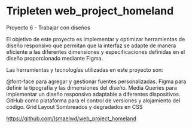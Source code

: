# Tripleten web_project_homeland

Proyecto 6 - Trabajar con diseños

El objetivo de este proyecto es implementar y optimizar herramientas de diseño responsivo que permitan que la interfaz se adapte de manera eficiente a las diferentes dimensiones y especificaciones definidas en el diseño proporcionado mediante Figma.

Las herramientas y tecnologías utilizadas en este proyecto son:

@font-face para agregar y gestionar fuentes personalizadas.
Figma para definir la tipografía y las dimensiones del diseño.
Media Queries para implementar un diseño responsivo adaptable a diferentes dispositivos.
GitHub como plataforma para el control de versiones y alojamiento del código.
Grid Layout
Sombreados y degradados en CSS

https://github.com/Ismaelwd/web_project_homeland
